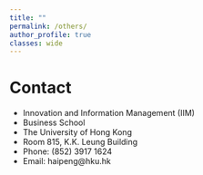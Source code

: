 ```yaml
---
title: ""
permalink: /others/
author_profile: true
classes: wide
---
```


# Contact

- Innovation and Information Management (IIM)
- Business School
- The University of Hong Kong
- Room 815, K.K. Leung Building
- Phone: (852) 3917 1624
- Email: haipeng\@hku.hk